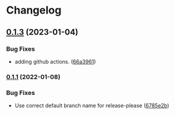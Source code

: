 # Changelog

## [0.1.3](https://github.com/FastFilter/xorfilter/compare/v0.1.2...v0.1.3) (2023-01-04)


### Bug Fixes

* adding github actions. ([66a3961](https://github.com/FastFilter/xorfilter/commit/66a3961444103ae8a4de63388aeb3da23579df9a))

### [0.1.1](https://github.com/FastFilter/xorfilter/compare/v0.1.0...v0.1.1) (2022-01-08)


### Bug Fixes

* Use correct default branch name for release-please ([6785e2b](https://github.com/FastFilter/xorfilter/commit/6785e2bf1c7b9952422320ba8230a223ad981d6b))
